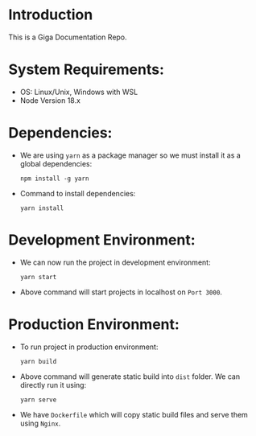 # Introduction

This is a Giga Documentation Repo.

# System Requirements:

- OS: Linux/Unix, Windows with WSL
- Node Version 18.x

# Dependencies:

- We are using `yarn` as a package manager so we must install it as a global dependencies:
  ```
  npm install -g yarn
  ```
- Command to install dependencies:
  ```
  yarn install
  ```

# Development Environment:

- We can now run the project in development environment:
  ```
  yarn start
  ```
- Above command will start projects in localhost on `Port 3000`.

# Production Environment:

- To run project in production environment:
  ```
  yarn build
  ```
- Above command will generate static build into `dist` folder. We can directly run it using:
  ```
  yarn serve
  ```
- We have `Dockerfile` which will copy static build files and serve them using `Nginx`.
